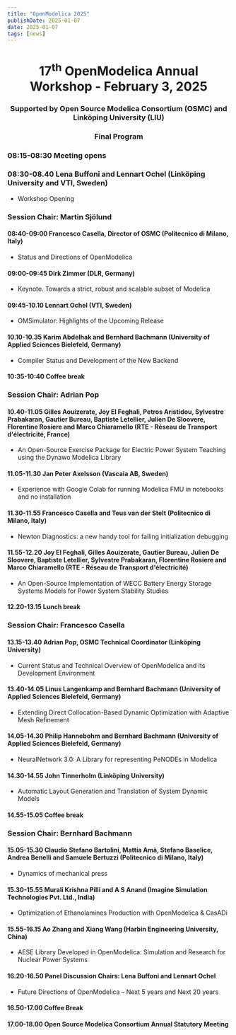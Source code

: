 ```yaml
---
title: "OpenModelica 2025"
publishDate: 2025-01-07
date: 2025-01-07
tags: [news]
---
```



<center>
<h1>17<sup>th</sup> OpenModelica Annual Workshop - February 3, 2025</h1>
<h3>Supported by Open Source Modelica Consortium (OSMC) and Linköping University (LIU)</h3>
<h3>Final Program</h3>
</center>

### 08:15-08:30 Meeting opens

### 08:30-08.40 Lena Buffoni and Lennart Ochel (Linköping University and VTI, Sweden)

- Workshop Opening

### Session Chair: Martin Sjölund
#### 08:40-09:00 Francesco Casella, Director of OSMC (Politecnico di Milano, Italy)

- Status and Directions of OpenModelica

#### 09:00-09:45 Dirk Zimmer (DLR, Germany)

- Keynote. Towards a strict, robust and scalable subset of Modelica

#### 09:45-10.10 Lennart Ochel (VTI, Sweden)

- OMSimulator: Highlights of the Upcoming Release

#### 10.10-10.35 Karim Abdelhak and Bernhard Bachmann (University of Applied Sciences Bielefeld, Germany)

- Compiler Status and Development of the New Backend


#### 10:35-10:40 Coffee break

### Session Chair: Adrian Pop
#### 10.40-11.05 Gilles Aouizerate, Joy El Feghali, Petros Aristidou, Sylvestre Prabakaran, Gautier Bureau, Baptiste Letellier, Julien De Sloovere, Florentine Rosiere and Marco Chiaramello (RTE - Réseau de Transport d'électricité, France)

- An Open-Source Exercise Package for Electric Power System Teaching using the Dynawo Modelica Library

#### 11.05-11.30 Jan Peter Axelsson (Vascaia AB, Sweden)

- Experience with Google Colab for running Modelica FMU in notebooks and no installation

#### 11.30-11.55 Francesco Casella and Teus van der Stelt (Politecnico di Milano, Italy)

- Newton Diagnostics: a new handy tool for failing initialization debugging

#### 11.55-12.20 Joy El Feghali, Gilles Aouizerate, Gautier Bureau, Julien De Sloovere, Baptiste Letellier, Sylvestre Prabakaran, Florentine Rosiere and Marco Chiaramello (RTE - Réseau de Transport d'électricité)

- An Open-Source Implementation of WECC Battery Energy Storage Systems Models for Power System Stability Studies

#### 12.20-13.15 Lunch break


### Session Chair: Francesco Casella
#### 13.15-13.40 Adrian Pop, OSMC Technical Coordinator (Linköping University)

- Current Status and Technical Overview of OpenModelica and its Development Environment

#### 13.40-14.05 Linus Langenkamp and Bernhard Bachmann (University of Applied Sciences Bielefeld, Germany)

- Extending Direct Collocation-Based Dynamic Optimization with Adaptive Mesh Refinement

#### 14.05-14.30 Philip Hannebohm and Bernhard Bachmann (University of Applied Sciences Bielefeld, Germany)

- NeuralNetwork 3.0: A Library for representing PeNODEs in Modelica

#### 14.30-14.55 John Tinnerholm (Linköping University)

- Automatic Layout Generation and Translation of System Dynamic Models

#### 14.55-15.05 Coffee break

### Session Chair: Bernhard Bachmann
#### 15.05-15.30 Claudio Stefano Bartolini, Mattia Amà, Stefano Baselice, Andrea Benelli and Samuele Bertuzzi (Politecnico  di Milano, Italy)

- Dynamics of mechanical press

#### 15.30-15.55 Murali Krishna Pilli and A S Anand (Imagine Simulation Technologies Pvt. Ltd., India)

- Optimization of Ethanolamines Production with OpenModelica & CasADi

#### 15.55-16.15 Ao Zhang and Xiang Wang (Harbin Engineering University, China)

- AESE Library Developed in OpenModelica: Simulation and Research for Nuclear Power Systems

#### 16.20-16.50 Panel Discussion Chairs: Lena Buffoni and Lennart Ochel

- Future Directions of OpenModelica – Next 5 years and Next 20 years

#### 16.50-17.00 Coffee Break

#### 17.00-18.00	Open Source Modelica Consortium Annual Statutory Meeting
